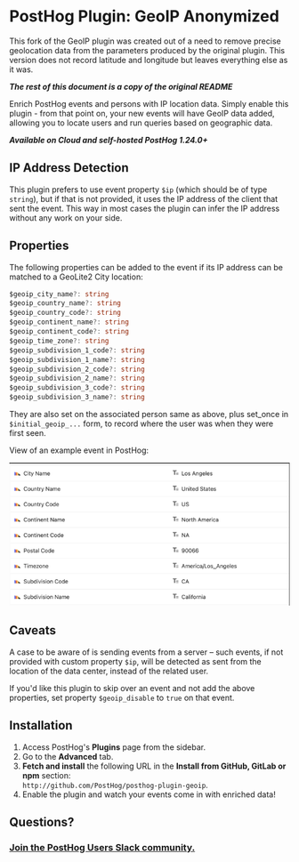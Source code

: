# PostHog Plugin: GeoIP Anonymized
This fork of the GeoIP plugin was created out of a need to remove precise geolocation data from the parameters produced by the original plugin. This version does not record latitude and longitude but leaves everything else as it was. 

***The rest of this document is a copy of the original README***

Enrich PostHog events and persons with IP location data. Simply enable this plugin - from that point on, your new events will have GeoIP data added, allowing you to locate users and run queries based on geographic data.

***Available on Cloud and self-hosted PostHog 1.24.0+***

## IP Address Detection

This plugin prefers to use event property `$ip` (which should be of type `string`), but if that is not provided,
it uses the IP address of the client that sent the event.
This way in most cases the plugin can infer the IP address without any work on your side.

## Properties

The following properties can be added to the event if its IP address can be matched to a GeoLite2 City location:

```TypeScript
$geoip_city_name?: string
$geoip_country_name?: string
$geoip_country_code?: string
$geoip_continent_name?: string
$geoip_continent_code?: string
$geoip_time_zone?: string
$geoip_subdivision_1_code?: string
$geoip_subdivision_1_name?: string
$geoip_subdivision_2_code?: string
$geoip_subdivision_2_name?: string
$geoip_subdivision_3_code?: string
$geoip_subdivision_3_name?: string
```

They are also set on the associated person same as above, plus set_once in `$initial_geoip_...` form, to record where the user was when they were first seen.


View of an example event in PostHog:

<img width="708" alt="GeoIP properties in PostHog UI" src="./example.png">

## Caveats

A case to be aware of is sending events from a server – such events, if not provided with custom property `$ip`,
will be detected as sent from the location of the data center, instead of the related user.

If you'd like this plugin to skip over an event and not add the above properties,
set property `$geoip_disable` to `true` on that event.

## Installation

1. Access PostHog's **Plugins** page from the sidebar.
1. Go to the **Advanced** tab.
1. **Fetch and install** the following URL in the **Install from GitHub, GitLab or npm** section:  
   `http://github.com/PostHog/posthog-plugin-geoip`.
1. Enable the plugin and watch your events come in with enriched data!

## Questions?

### [Join the PostHog Users Slack community.](https://posthog.com/slack)
